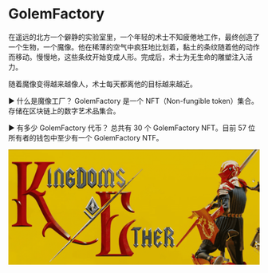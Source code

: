 # GolemFactory

在遥远的北方一个僻静的实验室里，一个年轻的术士不知疲倦地工作，最终创造了一个生物，一个魔像。他在稀薄的空气中疯狂地比划着，黏土的条纹随着他的动作而移动。慢慢地，这些条纹开始变成人形。完成后，术士为无生命的雕塑注入活力。

随着魔像变得越来越像人，术士每天都离他的目标越来越近。

▶ 什么是魔像工厂？
GolemFactory 是一个 NFT（Non-fungible token）集合。存储在区块链上的数字艺术品集合。

▶ 有多少 GolemFactory 代币？
总共有 30 个 GolemFactory NFT。目前 57 位所有者的钱包中至少有一个 GolemFactory NTF。

![nft](131312_new.png)
